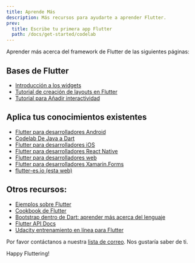 ```yaml
---
title: Aprende Más
description: Más recursos para ayudarte a aprender Flutter.
prev:
  title: Escribe tu primera app Flutter
  path: /docs/get-started/codelab
---
```


Aprender más acerca del framework de Flutter de las siguientes páginas:

## Bases de Flutter

* [Introducción a los widgets](/docs/development/ui/widgets-intro)
* [Tutorial de creación de layouts en Flutter](/docs/development/ui/layout/tutorial)
* [Tutorial para Añadir interactividad](/docs/development/ui/interactive)

## Aplica tus conocimientos existentes
* [Flutter para desarrolladores Android](/docs/get-started/flutter-for/android-devs)
* [Codelab De Java a Dart]({{site.codelabs}}/codelabs/from-java-to-dart)
* [Flutter para desarrolladores iOS](/docs/get-started/flutter-for/ios-devs)
* [Flutter para desarrolladores React Native](/docs/get-started/flutter-for/react-native-devs)
* [Flutter para desarrolladores web](/docs/get-started/flutter-for/web-devs)
* [Flutter para desarrolladores Xamarin.Forms](/docs/get-started/flutter-for/xamarin-forms-devs)
* [flutter-es.io (esta web)](/)

## Otros recursos:

* [Ejemplos sobre Flutter]({{site.github}}/flutter/samples/blob/master/INDEX.md)
* [Cookbook de Flutter](/docs/cookbook)
* [Bootstrap dentro de Dart: aprender más acerca del lenguaje](/docs/resources/bootstrap-into-dart)
* [Flutter API Docs](https://docs.flutter.io/)
* [Udacity entrenamiento en línea para Flutter](https://www.udacity.com/course/build-native-mobile-apps-with-flutter--ud905)

Por favor contáctanos a nuestra [lista de correo][]. Nos gustaría saber de ti.

Happy Fluttering!

[lista de correo]: mailto:{{site.email}}

